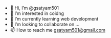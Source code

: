 - 👋 Hi, I’m @gsatyam501
- 👀 I’m interested in coidng 
- 🌱 I’m currently learning web development
- 💞️ I’m looking to collaborate on ...
- 📫 How to reach me gsatyam501@gmail.com

<!---
gsatyam501/gsatyam501 is a ✨ special ✨ repository because its `README.md` (this file) appears on your GitHub profile.
You can click the Preview link to take a look at your changes.
--->

